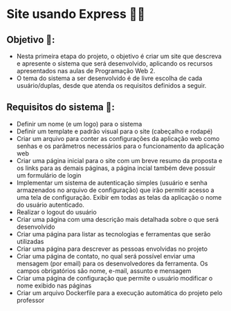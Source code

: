 # Site usando Express 👩‍💻 

## Objetivo 🎯: 

* Nesta primeira etapa do projeto, o objetivo é criar um site que descreva e apresente o
sistema que será desenvolvido, aplicando os recursos apresentados nas aulas de Programação Web 2. 
* O tema do sistema a ser desenvolvido é de livre escolha de cada usuário/duplas, desde que
atenda os requisitos definidos a seguir. 

## Requisitos do sistema 📃:

*  Definir um nome (e um logo) para o sistema
* Definir um template e padrão visual para o site (cabeçalho e rodapé)
* Criar um arquivo para conter as configurações da aplicação web como senhas e
os parâmetros necessários para o funcionamento da aplicação web
* Criar uma página inicial para o site com um breve resumo da proposta e os links
para as demais páginas, a página incial também deve possuir um formulário de
login
* Implementar um sistema de autenticação simples (usuário e senha
armazenados no arquivo de configuração) que irão permitir acesso a uma tela
de configuração. Exibir em todas as telas da aplicação o nome do usuário
autenticado.
* Realizar o logout do usuário
* Criar uma página com uma descrição mais detalhada sobre o que será
desenvolvido
* Criar uma página para listar as tecnologias e ferramentas que serão utilizadas
* Criar uma página para descrever as pessoas envolvidas no projeto
* Criar uma página de contato, no qual será possível enviar uma mensagem (por
email) para os desenvolvedores da ferramenta. Os campos obrigatórios são
nome, e-mail, assunto e mensagem
* Criar uma página de configuração que permite o usuário modificar o nome
exibido nas páginas
* Criar um arquivo Dockerfile para a execução automática do projeto pelo
professor

